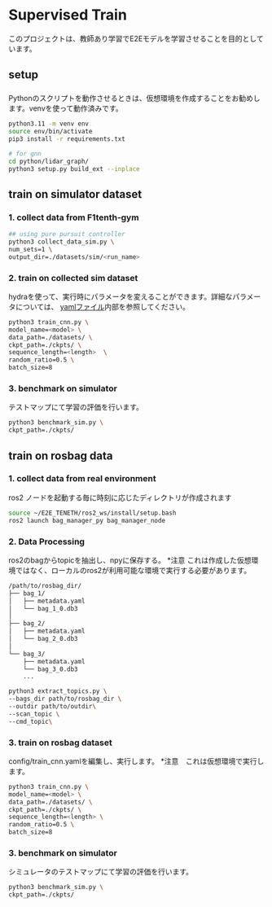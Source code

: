 # Supervised Train

このプロジェクトは、教師あり学習でE2Eモデルを学習させることを目的としています。
## setup


###
Pythonのスクリプトを動作させるときは、仮想環境を作成することをお勧めします。venvを使って動作済みです。
```bash
python3.11 -m venv env
source env/bin/activate
pip3 install -r requirements.txt

# for gnn
cd python/lidar_graph/
python3 setup.py build_ext --inplace
```

## train on simulator dataset

### 1. collect data from F1tenth-gym 
```bash
## using pure pursuit controller 
python3 collect_data_sim.py \
num_sets=1 \
output_dir=./datasets/sim/<run_name>
```

### 2. train on collected sim dataset
hydraを使って、実行時にパラメータを変えることができます。詳細なパラメータについては、 [yamlファイル](./config/train_cnn.yaml)内部を参照してください。
```bash
python3 train_cnn.py \
model_name=<model> \
data_path=./datasets/ \
ckpt_path=./ckpts/ \
sequence_length=<length>  \
random_ratio=0.5 \
batch_size=8
```

### 3. benchmark on simulator
テストマップにて学習の評価を行います。
```bash
python3 benchmark_sim.py \
ckpt_path=./ckpts/
```

## train on rosbag data

### 1. collect data from real environment
ros2 ノードを起動する毎に時刻に応じたディレクトリが作成されます
```bash
source ~/E2E_TENETH/ros2_ws/install/setup.bash
ros2 launch bag_manager_py bag_manager_node
```

### 2. Data Processing
ros2のbagからtopicを抽出し、npyに保存する。
*注意 これは作成した仮想環境ではなく、ローカルのros2が利用可能な環境で実行する必要があります。
```bash
/path/to/rosbag_dir/  
├── bag_1/
│   ├── metadata.yaml
│   └── bag_1_0.db3  
│
├── bag_2/
│   ├── metadata.yaml
│   └── bag_2_0.db3
│
└── bag_3/
    ├── metadata.yaml
    └── bag_3_0.db3
    ...
```

```bash
python3 extract_topics.py \
--bags_dir path/to/rosbag_dir \
--outdir path/to/outdir\
--scan_topic \
--cmd_topic\
```

### 3. train on rosbag dataset
config/train_cnn.yamlを編集し、実行します。
*注意　これは仮想環境で実行します。
```bash
python3 train_cnn.py \
model_name=<model> \
data_path=./datasets/ \
ckpt_path=./ckpts/ \
sequence_length=<length> \
random_ratio=0.5 \
batch_size=8
```

### 3. benchmark on simulator
シミュレータのテストマップにて学習の評価を行います。
```bash
python3 benchmark_sim.py \
ckpt_path=./ckpts/



